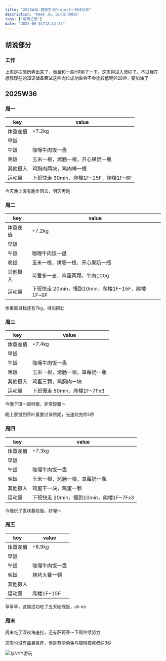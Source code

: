 ```yaml
---
title: "2025W36-健康生活Project～持续记录"
description: "Week 36，进入复习模式"
tags: ["每周记录"]
date: "2025-09-01T12:14:25"
---
```


## 胡说部分

### 工作

上周是把简历弄出来了，而且和一些HR聊了一下，这周得进入流程了。不过我在想我现在的知识储备面试这些岗位成功率会不会比较低啊@28@。要加油了

## 2025W36

### 周一

| key      | value                                 |
| -------- | ------------------------------------- |
| 体重差值 | +7.2kg                                |
| 早饭     |                                       |
| 午饭     | 咖喱牛肉饭一盘                        |
| 晚饭     | 玉米一根，烤肠一根，开心果奶一瓶      |
| 其他摄入 | 鸡胸肉两块，鸡肉棒一根                |
| 运动量   | 下班快走 30min，爬楼1F~15F，爬楼1F~6F |

今天晚上没有跑步回去，明天再跑

### 周二

| key      | value                                            |
| -------- | ------------------------------------------------ |
| 体重差值 | +7.2kg                                           |
| 早饭     |                                                  |
| 午饭     | 咖喱牛肉饭一盘                                   |
| 晚饭     | 玉米一根，烤肠一根，开心果奶一瓶                 |
| 其他摄入 | 可爱多一支，鸡蛋两颗，牛肉100g                   |
| 运动量   | 下班快走 20min，慢跑10min，爬楼1F~15F，爬楼1F~6F |

体重离目标还有7kg，得加把劲

### 周三

| key      | value                          |
| -------- | ------------------------------ |
| 体重差值 | +7.4kg                         |
| 早饭     |                                |
| 午饭     | 咖喱牛肉饭一盘                 |
| 晚饭     | 玉米一根，烤肠一根，草莓奶一瓶 |
| 其他摄入 | 鸡蛋三颗，鸡胸肉一块           |
| 运动量   | 下班慢走 50min，爬楼1F~7Fx3    |

今晚下班一起听歌，非常舒服～

晚上察觉到茶叶蛋要过保质期，光速炫完@3@

### 周四

| key      | value                                  |
| -------- | -------------------------------------- |
| 体重差值 | +7.3kg                                 |
| 早饭     |                                        |
| 午饭     | 咖喱牛肉饭一盘                         |
| 晚饭     | 玉米一根，烤肠一根，草莓奶一瓶         |
| 其他摄入 | 鸡蛋干一块，鸡蛋一颗                   |
| 运动量   | 下班快走 20min，慢跑10min，爬楼1F~7Fx3 |

今晚玩了麦块基岩版，好喔～

### 周五

| key      | value          |
| -------- | -------------- |
| 体重差值 | +6.9kg         |
| 早饭     |                |
| 午饭     | 咖喱牛肉饭一盘 |
| 晚饭     | 烧烤大餐一顿   |
| 其他摄入 |                |
| 运动量   | 爬楼1F~15F     |

草草草，这周成功吃了五天咖喱饭，oh no

### 周末

周末吃了深夜海底捞，还有萨莉亚～下周继续努力

这周也没有曲目推荐，但是有萌萌兔与猥琐猫叔叔@3@

![与NYY游玩](https://s2.loli.net/2025/09/08/B3x1NTlm2VO7fqg.png)

